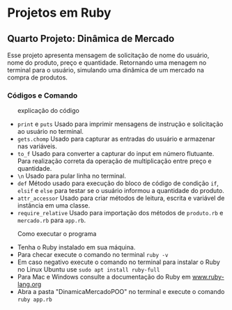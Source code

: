 <h1>Projetos em Ruby</h1>
<h2>Quarto Projeto: Dinâmica de Mercado</h2>
<p>
    Esse projeto apresenta mensagem de solicitação de nome do usuário, nome do produto, preço e quantidade. Retornando uma menagem no terminal para o usuário, simulando uma dinâmica de um mercado na compra de produtos.
</p>
<h3>Códigos e Comando</h3>
<ul>
    <p>explicação do código</p>
    <li>
        <code>print</code> e <code>puts</code> Usado para imprimir mensagens de instrução e solicitação ao usuário no terminal.
    </li>
    <li>
        <code>gets.chomp</code> Usado para capturar as entradas do usuário e armazenar nas variáveis.
    </li>
    <li>
        <code>to_f</code> Usado para converter a capturar do input em número flutuante. Para realização correta da operação de multiplicação entre preço e quantidade.
    </li>
    <li>
        <code>\n</code> Usado para pular linha no terminal.
    </li>
    <li>
        <code>def</code> Método usado para execução do bloco de código de condição <code>if</code>, <code>elsif</code> e <code>else</code> para testar se o usuário informou a quantidade do produto.
    </li>
    <li>
        <code>attr_accessor</code> Usado para criar métodos de leitura, escrita e variável de instância em uma classe.
    </li>
    <li>
        <code>require_relative</code> Usado para importação dos métodos de <code>produto.rb</code> e <code>mercado.rb</code> para <code>app.rb</code>.
    </li>
</ul>
<ul>
    <p>Como executar o programa</p>
    <li>
        Tenha o Ruby instalado em sua máquina.
    </li>
    <li>
        Para checar execute o comando no terminal <code>ruby -v</code>
    </li>
    <li>
        Em caso negativo execute o comando no terminal para instalar o Ruby no Linux Ubuntu use <code>sudo apt install ruby-full</code>
    </li>
    <li>
        Para Mac e Windows consulte a documentação do Ruby em <a href="https://www.ruby-lang.org/en/" target="_blank" rel="noopener noreferrer">www.ruby-lang.org</a>
    </li>
    <li>
        Abra a pasta "DinamicaMercadoPOO" no terminal e execute o comando <code>ruby app.rb</code>
    </li>
</ul>